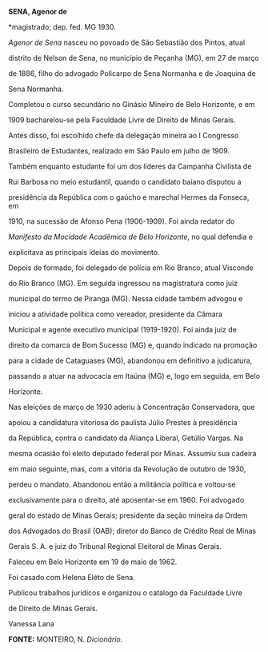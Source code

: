 **SENA, Agenor de**



\*magistrado; dep. fed. MG 1930.



*Agenor de Sena* nasceu no povoado de São Sebastião dos Pintos, atual

distrito de Nelson de Sena, no município de Peçanha (MG), em 27 de março

de 1886, filho do advogado Policarpo de Sena Normanha e de Joaquina de

Sena Normanha.



Completou o curso secundário no Ginásio Mineiro de Belo Horizonte, e em

1909 bacharelou-se pela Faculdade Livre de Direito de Minas Gerais.

Antes disso, foi escolhido chefe da delegação mineira ao I Congresso

Brasileiro de Estudantes, realizado em São Paulo em julho de 1909.

Também enquanto estudante foi um dos líderes da Campanha Civilista de

Rui Barbosa no meio estudantil, quando o candidato baiano disputou a

presidência da República com o gaúcho e marechal Hermes da Fonseca, em

1910, na sucessão de Afonso Pena (1906-1909). Foi ainda redator do

*Manifesto da Mocidade Acadêmica de Belo Horizonte*, no qual defendia e

explicitava as principais ideias do movimento.



Depois de formado, foi delegado de polícia em Rio Branco, atual Visconde

do Rio Branco (MG). Em seguida ingressou na magistratura como juiz

municipal do termo de Piranga (MG). Nessa cidade também advogou e

iniciou a atividade política como vereador, presidente da Câmara

Municipal e agente executivo municipal (1919-1920). Foi ainda juiz de

direito da comarca de Bom Sucesso (MG) e, quando indicado na promoção

para a cidade de Cataguases (MG), abandonou em definitivo a judicatura,

passando a atuar na advocacia em Itaúna (MG) e, logo em seguida, em Belo

Horizonte.



Nas eleições de março de 1930 aderiu à Concentração Conservadora, que

apoiou a candidatura vitoriosa do paulista Júlio Prestes à presidência

da República, contra o candidato da Aliança Liberal, Getúlio Vargas. Na

mesma ocasião foi eleito deputado federal por Minas. Assumiu sua cadeira

em maio seguinte, mas, com a vitória da Revolução de outubro de 1930,

perdeu o mandato. Abandonou então a militância política e voltou-se

exclusivamente para o direito, até aposentar-se em 1960. Foi advogado

geral do estado de Minas Gerais; presidente da seção mineira da Ordem

dos Advogados do Brasil (OAB); diretor do Banco de Crédito Real de Minas

Gerais S. A. e juiz do Tribunal Regional Eleitoral de Minas Gerais.



Faleceu em Belo Horizonte em 19 de maio de 1962.



Foi casado com Helena Eléto de Sena.



Publicou trabalhos jurídicos e organizou o catálogo da Faculdade Livre

de Direito de Minas Gerais.



Vanessa Lana



**FONTE:** MONTEIRO, N. *Dicionário.*

